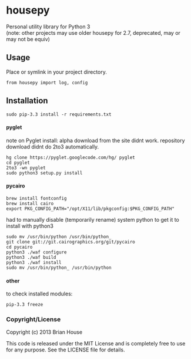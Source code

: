 housepy
=======
Personal utility library for Python 3  
(note: other projects may use older housepy for 2.7, deprecated, may or may not be equiv)


Usage
-----
Place or symlink in your project directory.

    from housepy import log, config


Installation
------------

    sudo pip-3.3 install -r requirements.txt

#### pyglet

note on Pyglet install: alpha download from the site didnt work. repository download didnt do 2to3 automatically.

    hg clone https://pyglet.googlecode.com/hg/ pyglet
    cd pyglet
    2to3 -wn pyglet
    sudo python3 setup.py install



#### pycairo

    brew install fontconfig
    brew install cairo
    export PKG_CONFIG_PATH="/opt/X11/lib/pkgconfig:$PKG_CONFIG_PATH"

had to manually disable (temporarily rename) system python to get it to install with python3

    sudo mv /usr/bin/python /usr/bin/python_
    git clone git://git.cairographics.org/git/pycairo
    cd pycairo
    python3 ./waf configure
    python3 ./waf build
    python3 ./waf install
    sudo mv /usr/bin/python_ /usr/bin/python


#### other
to check installed modules:

    pip-3.3 freeze

    

### Copyright/License

Copyright (c) 2013 Brian House

This code is released under the MIT License and is completely free to use for any purpose. See the LICENSE file for details.
